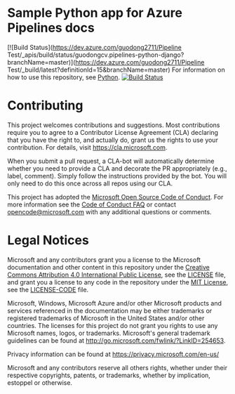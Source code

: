 

# Sample Python app for Azure Pipelines docs
[![Build Status](https://dev.azure.com/guodong2711/Pipeline Test/_apis/build/status/guodongcv.pipelines-python-django?branchName=master)](https://dev.azure.com/guodong2711/Pipeline Test/_build/latest?definitionId=15&branchName=master)
For information on how to use this repository, see [Python](https://docs.microsoft.com/azure/devops/pipelines/languages/python).
[![Build Status](https://dev.azure.com/guodong2711/Django%20Test/_apis/build/status/guodongcv.pipelines-python-django?branchName=master)](https://dev.azure.com/guodong2711/Django%20Test/_build/latest?definitionId=13&branchName=master)
 
# Contributing

This project welcomes contributions and suggestions.  Most contributions require you to agree to a
Contributor License Agreement (CLA) declaring that you have the right to, and actually do, grant us
the rights to use your contribution. For details, visit https://cla.microsoft.com.

When you submit a pull request, a CLA-bot will automatically determine whether you need to provide
a CLA and decorate the PR appropriately (e.g., label, comment). Simply follow the instructions
provided by the bot. You will only need to do this once across all repos using our CLA.

This project has adopted the [Microsoft Open Source Code of Conduct](https://opensource.microsoft.com/codeofconduct/).
For more information see the [Code of Conduct FAQ](https://opensource.microsoft.com/codeofconduct/faq/) or
contact [opencode@microsoft.com](mailto:opencode@microsoft.com) with any additional questions or comments.

# Legal Notices

Microsoft and any contributors grant you a license to the Microsoft documentation and other content
in this repository under the [Creative Commons Attribution 4.0 International Public License](https://creativecommons.org/licenses/by/4.0/legalcode),
see the [LICENSE](LICENSE) file, and grant you a license to any code in the repository under the [MIT License](https://opensource.org/licenses/MIT), see the
[LICENSE-CODE](LICENSE-CODE) file.

Microsoft, Windows, Microsoft Azure and/or other Microsoft products and services referenced in the documentation
may be either trademarks or registered trademarks of Microsoft in the United States and/or other countries.
The licenses for this project do not grant you rights to use any Microsoft names, logos, or trademarks.
Microsoft's general trademark guidelines can be found at http://go.microsoft.com/fwlink/?LinkID=254653.

Privacy information can be found at https://privacy.microsoft.com/en-us/

Microsoft and any contributors reserve all others rights, whether under their respective copyrights, patents,
or trademarks, whether by implication, estoppel or otherwise.
